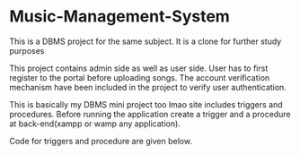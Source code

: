 # Music-Management-System
This is a DBMS project for the same subject. It is a clone for further study purposes

This project contains admin side as well as user side.
User has to first register to the portal before uploading songs.
The account verification mechanism have been included in the project to verify user authentication.

This is basically my DBMS mini project too lmao
site includes triggers and procedures.
Before running the application create a trigger and a procedure at back-end(xampp or wamp any application).

Code for triggers and procedure are given below.
